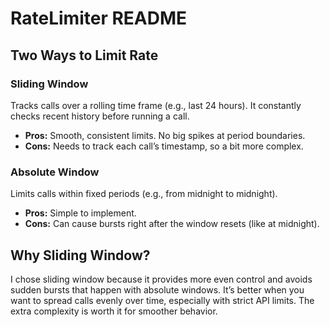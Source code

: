 # RateLimiter README

## Two Ways to Limit Rate

### Sliding Window  
Tracks calls over a rolling time frame (e.g., last 24 hours). It constantly checks recent history before running a call.

- **Pros:** Smooth, consistent limits. No big spikes at period boundaries.  
- **Cons:** Needs to track each call’s timestamp, so a bit more complex.

### Absolute Window  
Limits calls within fixed periods (e.g., from midnight to midnight).

- **Pros:** Simple to implement.  
- **Cons:** Can cause bursts right after the window resets (like at midnight).

## Why Sliding Window?

I chose sliding window because it provides more even control and avoids sudden bursts that happen with absolute windows. It’s better when you want to spread calls evenly over time, especially with strict API limits. The extra complexity is worth it for smoother behavior.
